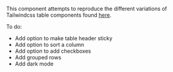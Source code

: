 This component attempts to reproduce the different variations of Tailwindcss table components found [here](https://tailwindui.com/components/application-ui/lists/tables).

To do:

- Add option to make table header sticky
- Add option to sort a column
- Add option to add checkboxes
- Add grouped rows
- Add dark mode
